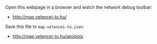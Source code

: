 Open this webpage in a browser and watch the network debug toolbar:
* http://map.velencei-to.hu/

Save this file to `map.velencei-to.json`:
* http://map.velencei-to.hu/api/pois
